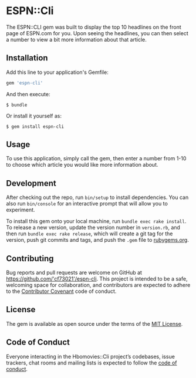# ESPN::Cli
The ESPN::CLI gem was built to display the top 10 headlines on the front page of ESPN.com for you. Upon seeing the headlines, you can then select a number to view a bit more information about that article.

## Installation

Add this line to your application's Gemfile:

```ruby
gem 'espn-cli'
```

And then execute:

    $ bundle

Or install it yourself as:

    $ gem install espn-cli

## Usage

To use this application, simply call the gem, then enter a number from 1-10 to choose which article you would like more information about.

## Development

After checking out the repo, run `bin/setup` to install dependencies. You can also run `bin/console` for an interactive prompt that will allow you to experiment.

To install this gem onto your local machine, run `bundle exec rake install`. To release a new version, update the version number in `version.rb`, and then run `bundle exec rake release`, which will create a git tag for the version, push git commits and tags, and push the `.gem` file to [rubygems.org](https://rubygems.org).

## Contributing

Bug reports and pull requests are welcome on GitHub at https://github.com/'cf73021'/espn-cli. This project is intended to be a safe, welcoming space for collaboration, and contributors are expected to adhere to the [Contributor Covenant](http://contributor-covenant.org) code of conduct.

## License

The gem is available as open source under the terms of the [MIT License](https://opensource.org/licenses/MIT).

## Code of Conduct

Everyone interacting in the Hbomovies::Cli project’s codebases, issue trackers, chat rooms and mailing lists is expected to follow the [code of conduct](https://github.com/'cf73021'/hbomovies-cli/blob/master/CODE_OF_CONDUCT.md).
